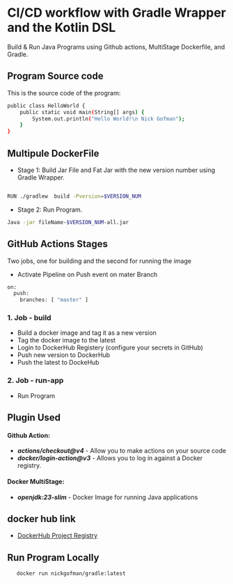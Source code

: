 # CI/CD workflow with Gradle Wrapper and the Kotlin DSL


Build & Run Java Programs using Github actions, MultiStage Dockerfile, and Gradle.


## Program Source code
This is the source code of the program:
```bash
public class HelloWorld {
    public static void main(String[] args) {
        System.out.println("Hello World!\n Nick Gofman");
    }
}

```


## Multipule DockerFile

- Stage 1: Build Jar File and Fat Jar with the new version number using  Gradle Wrapper.
```bash

RUN ./gradlew  build -Pversion=$VERSION_NUM


```


- Stage 2: Run Program.

```bash
Java -jar fileName-$VERSION_NUM-all.jar

```


## GitHub Actions Stages
Two jobs, one for building and the second for running the image 
- Activate Pipeline on Push event on mater Branch

```bash
on:
  push:
    branches: [ "master" ]
```
###  1. Job - build


- Build a docker image and tag it as a new version
- Tag the docker image to the latest 
- Login to DockerHub Registery (configure your secrets in GitHub)
- Push new version to DockerHub
- Push the latest to DockeHub 



###  2. Job - run-app
- Run Program

## Plugin Used
  #### Github Action:
   -  ***actions/checkout@v4*** - Allow you to make actions on your source code
   -  ***docker/login-action@v3*** - Allows you to log in against a Docker registry.
   
  #### Docker MultiStage:
   -  ***openjdk:23-slim*** - Docker Image for running Java applications
   

## docker hub link

- [DockerHub Project Registry](https://hub.docker.com/repository/docker/nickgofman/gradle/general)


## Run Program Locally

```bash
   docker run nickgofman/gradle:latest
```
